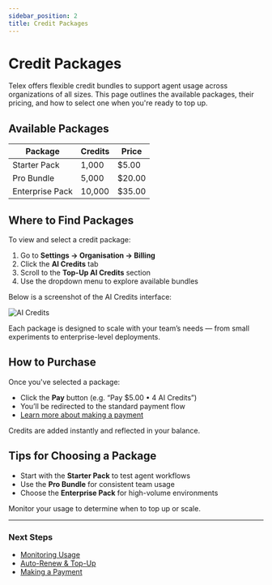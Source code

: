 ```yaml
---
sidebar_position: 2
title: Credit Packages
---
```


# Credit Packages

Telex offers flexible credit bundles to support agent usage across organizations of all sizes. This page outlines the available packages, their pricing, and how to select one when you're ready to top up.


## Available Packages

| Package           | Credits     | Price   |
|-------------------|-------------|---------|
| Starter Pack      | 1,000       | $5.00   |
| Pro Bundle        | 5,000       | $20.00  |
| Enterprise Pack   | 10,000      | $35.00 |


## Where to Find Packages

To view and select a credit package:

1. Go to **Settings → Organisation → Billing**
2. Click the **AI Credits** tab
3. Scroll to the **Top-Up AI Credits** section
4. Use the dropdown menu to explore available bundles


Below is a screenshot of the AI Credits interface:

![AI Credits](/img/ai-credits.png)

Each package is designed to scale with your team’s needs — from small experiments to enterprise-level deployments.

## How to Purchase

Once you've selected a package:

- Click the **Pay** button (e.g. “Pay $5.00 • 4 AI Credits”)
- You’ll be redirected to the standard payment flow  
- [Learn more about making a payment](../payment-transactions/making-a-payment)

Credits are added instantly and reflected in your balance.


## Tips for Choosing a Package

- Start with the **Starter Pack** to test agent workflows
- Use the **Pro Bundle** for consistent team usage
- Choose the **Enterprise Pack** for high-volume environments

Monitor your usage to determine when to top up or scale.

---

### Next Steps

- [Monitoring Usage](./monitoring-usage)
- [Auto-Renew & Top-Up](./auto-renew-top-up)
- [Making a Payment](../payment-transactions/making-a-payment)